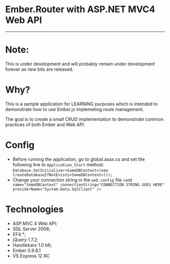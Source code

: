 Ember.Router with ASP.NET MVC4 Web API
======================================
--------------------------------------

Note: 
====
This is under development and will probably remain under development forever as new bits are released.


Why?
=====
This is a sample application for LEARNING purposes which is intended to demonstrate 
how to use Ember.js implemeting route management.

The goal is to create a small CRUD implementation to demonstrate common practices of both Ember and Web API.

Config
======
 - Before running the application, go to global.asax.cs and set the following line to `Application_Start` method:
   `Database.SetInitializer<SomeDBContext>(new CreateDatabaseIfNotExists<SomeDBContext>());`
 - Change your connection string in the `web.config` file
    `<add name="SomeDBContext" connectionString="CONNECTION STRING GOES HERE" providerName="System.Data.SqlClient" />`



Technologies
============
- ASP.MVC 4 Web API;
- SQL Server 2008;
- EF4.*;
- jQuery 1.7.2;
- Handlebars 1.0 b6;
- Ember 0.9.8.1
- VS Express 12 RC
